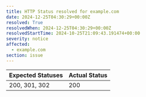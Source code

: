 ```yaml
---
title: HTTP Status resolved for example.com
date: 2024-12-25T04:30:29+00:00Z
resolved: True
resolvedWhen: 2024-12-25T04:30:29+00:00Z
resolvedStartTime: 2024-10-25T21:09:43.191474+00:00
severity: notice
affected:
  - example.com
section: issue
---
```


| Expected Statuses | Actual Status  |
|-------------------|----------------|
| 200, 301, 302 | 200 |
